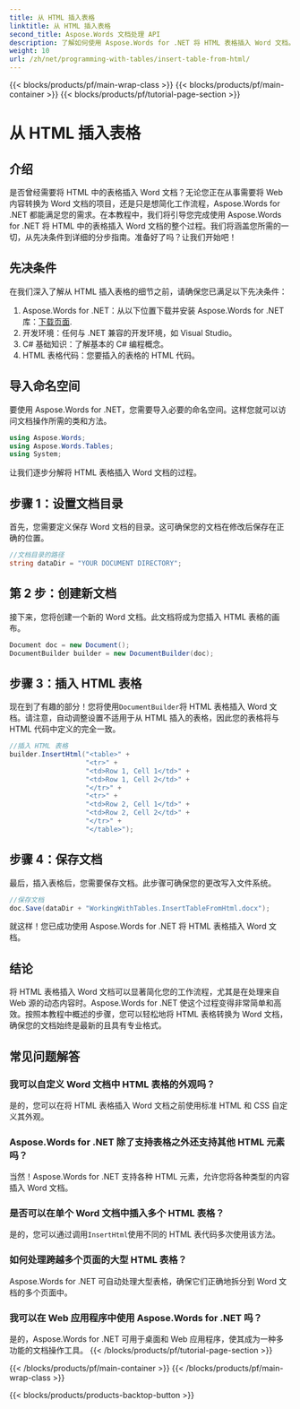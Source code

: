 ```yaml
---
title: 从 HTML 插入表格
linktitle: 从 HTML 插入表格
second_title: Aspose.Words 文档处理 API
description: 了解如何使用 Aspose.Words for .NET 将 HTML 表格插入 Word 文档。按照我们的详细指南进行无缝文档集成。
weight: 10
url: /zh/net/programming-with-tables/insert-table-from-html/
---
```


{{< blocks/products/pf/main-wrap-class >}}
{{< blocks/products/pf/main-container >}}
{{< blocks/products/pf/tutorial-page-section >}}

# 从 HTML 插入表格

## 介绍

是否曾经需要将 HTML 中的表格插入 Word 文档？无论您正在从事需要将 Web 内容转换为 Word 文档的项目，还是只是想简化工作流程，Aspose.Words for .NET 都能满足您的需求。在本教程中，我们将引导您完成使用 Aspose.Words for .NET 将 HTML 中的表格插入 Word 文档的整个过程。我们将涵盖您所需的一切，从先决条件到详细的分步指南。准备好了吗？让我们开始吧！

## 先决条件

在我们深入了解从 HTML 插入表格的细节之前，请确保您已满足以下先决条件：

1.  Aspose.Words for .NET：从以下位置下载并安装 Aspose.Words for .NET 库：[下载页面](https://releases.aspose.com/words/net/).
2. 开发环境：任何与 .NET 兼容的开发环境，如 Visual Studio。
3. C# 基础知识：了解基本的 C# 编程概念。
4. HTML 表格代码：您要插入的表格的 HTML 代码。

## 导入命名空间

要使用 Aspose.Words for .NET，您需要导入必要的命名空间。这样您就可以访问文档操作所需的类和方法。

```csharp
using Aspose.Words;
using Aspose.Words.Tables;
using System;
```

让我们逐步分解将 HTML 表格插入 Word 文档的过程。

## 步骤 1：设置文档目录

首先，您需要定义保存 Word 文档的目录。这可确保您的文档在修改后保存在正确的位置。

```csharp
//文档目录的路径
string dataDir = "YOUR DOCUMENT DIRECTORY";
```

## 第 2 步：创建新文档

接下来，您将创建一个新的 Word 文档。此文档将成为您插入 HTML 表格的画布。

```csharp
Document doc = new Document();
DocumentBuilder builder = new DocumentBuilder(doc);
```

## 步骤 3：插入 HTML 表格

现在到了有趣的部分！您将使用`DocumentBuilder`将 HTML 表格插入 Word 文档。请注意，自动调整设置不适用于从 HTML 插入的表格，因此您的表格将与 HTML 代码中定义的完全一致。

```csharp
//插入 HTML 表格
builder.InsertHtml("<table>" +
                   "<tr>" +
                   "<td>Row 1, Cell 1</td>" +
                   "<td>Row 1, Cell 2</td>" +
                   "</tr>" +
                   "<tr>" +
                   "<td>Row 2, Cell 1</td>" +
                   "<td>Row 2, Cell 2</td>" +
                   "</tr>" +
                   "</table>");
```

## 步骤 4：保存文档

最后，插入表格后，您需要保存文档。此步骤可确保您的更改写入文件系统。

```csharp
//保存文档
doc.Save(dataDir + "WorkingWithTables.InsertTableFromHtml.docx");
```

就这样！您已成功使用 Aspose.Words for .NET 将 HTML 表格插入 Word 文档。

## 结论

将 HTML 表格插入 Word 文档可以显著简化您的工作流程，尤其是在处理来自 Web 源的动态内容时。Aspose.Words for .NET 使这个过程变得非常简单和高效。按照本教程中概述的步骤，您可以轻松地将 HTML 表格转换为 Word 文档，确保您的文档始终是最新的且具有专业格式。

## 常见问题解答

### 我可以自定义 Word 文档中 HTML 表格的外观吗？
是的，您可以在将 HTML 表格插入 Word 文档之前使用标准 HTML 和 CSS 自定义其外观。

### Aspose.Words for .NET 除了支持表格之外还支持其他 HTML 元素吗？
当然！Aspose.Words for .NET 支持各种 HTML 元素，允许您将各种类型的内容插入 Word 文档。

### 是否可以在单个 Word 文档中插入多个 HTML 表格？
是的，您可以通过调用`InsertHtml`使用不同的 HTML 表代码多次使用该方法。

### 如何处理跨越多个页面的大型 HTML 表格？
Aspose.Words for .NET 可自动处理大型表格，确保它们正确地拆分到 Word 文档的多个页面中。

### 我可以在 Web 应用程序中使用 Aspose.Words for .NET 吗？
是的，Aspose.Words for .NET 可用于桌面和 Web 应用程序，使其成为一种多功能的文档操作工具。
{{< /blocks/products/pf/tutorial-page-section >}}

{{< /blocks/products/pf/main-container >}}
{{< /blocks/products/pf/main-wrap-class >}}

{{< blocks/products/products-backtop-button >}}
